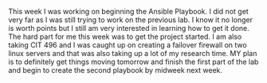 This week I was working on beginning the Ansible Playbook. I did not get very far as I was still trying to work on the previous lab. I know it no longer is worth points but I still am very interested in learning how to get it done. The hard part for me this week was to get the project started. I am also taking CIT 496 and I was caught up on creating a failover firewall on two linux servers and that was also taking up a lot of my research time. MY plan is to definitely get things moving tomorrow and finish the first part of the lab and begin to create the second playbook by midweek next week.